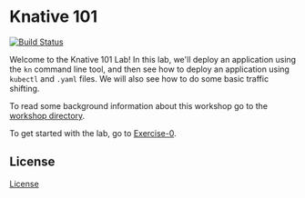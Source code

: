 # Knative 101

[![Build Status](https://travis-ci.com/IBM/knative101.svg?branch=master)](https://travis-ci.com/IBM/knative101)

Welcome to the Knative 101 Lab! In this lab, we'll deploy an application using the `kn` command line tool, and then see how to deploy an application using `kubectl` and `.yaml` files. We will also see how to do some basic traffic shifting. 

To read some background information about this workshop go to the [workshop directory](./workshop/README.md).

To get started with the lab, go to [Exercise-0](./workshop/exercise-0).

## License

[License](./LICENSE.txt)

